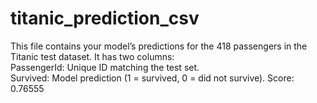 # titanic_prediction_csv
This file contains your model’s predictions for the 418 passengers in the Titanic test dataset. It has two columns:  
PassengerId: Unique ID matching the test set.  
Survived: Model prediction (1 = survived, 0 = did not survive).
Score: 0.76555
